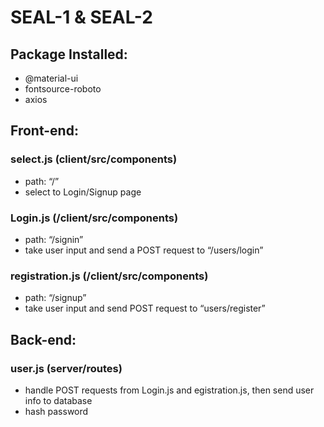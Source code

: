 # SEAL-1 & SEAL-2

## Package Installed:
- @material-ui
- fontsource-roboto
- axios

## Front-end:

### select.js (client/src/components)

- path: “/”
- select to Login/Signup page

### Login.js (/client/src/components)

- path: “/signin”
- take user input and send a POST request to “/users/login”

### registration.js (/client/src/components)

- path: “/signup”
- take user input and send POST request to “users/register”

## Back-end:

### user.js (server/routes)

- handle POST requests from Login.js and egistration.js, then send user info to database
- hash password

